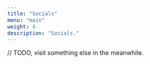 ```yaml
---
title: "Socials"
menu: "main"
weight: 4
description: "Socials."
---
```


// TODO, visit something else in the meanwhile.